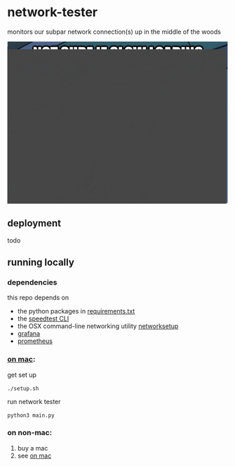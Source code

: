 # network-tester

monitors our subpar network connection(s) up in the middle of the woods

![](.github/notsureif.gif)

## deployment
todo

## running locally
### dependencies
this repo depends on
- the python packages in [requirements.txt](requirements.txt)
- the [speedtest CLI](https://www.speedtest.net/apps/cli)
- the OSX command-line networking utility [networksetup](https://www.unix.com/man-page/OSX/8/networksetup/)
- [grafana](https://grafana.com/)
- [prometheus](https://prometheus.io/)

### [on mac](#on-mac):
get set up
```
./setup.sh
```

run network tester
```
python3 main.py
```

### on non-mac:
1. buy a mac
2. see [on mac](#on-mac)
